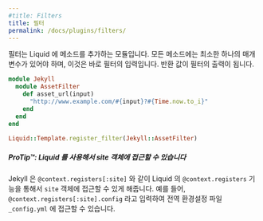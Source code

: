 ```yaml
---
#title: Filters
title: 필터
permalink: /docs/plugins/filters/
---
```


<!--
Filters are modules that export their methods to liquid.
All methods will have to take at least one parameter which represents the input
of the filter. The return value will be the output of the filter.
-->
필터는 Liquid 에 메소드를 추가하는 모듈입니다.
모든 메소드에는 최소한 하나의 매개변수가 있어야 하며, 이것은 바로 필터의
입력입니다. 반환 값이 필터의 출력이 됩니다.

```ruby
module Jekyll
  module AssetFilter
    def asset_url(input)
      "http://www.example.com/#{input}?#{Time.now.to_i}"
    end
  end
end

Liquid::Template.register_filter(Jekyll::AssetFilter)
```

<div class="note">
<!--
  <h5>ProTip™: Access the site object using Liquid</h5>
  <p>
    Jekyll lets you access the <code>site</code> object through the
    <code>@context.registers</code> feature of Liquid at <code>@context.registers[:site]</code>. For example, you can
    access the global configuration file <code>_config.yml</code> using
    <code>@context.registers[:site].config</code>.
  </p>
-->
  <h5>ProTip™: Liquid 를 사용해서 site 객체에 접근할 수 있습니다</h5>
  <p>
    Jekyll 은 <code>@context.registers[:site]</code> 와 같이 Liquid 의
    <code>@context.registers</code> 기능을 통해서 <code>site</code> 객체에 접근할
    수 있게 해줍니다. 예를 들어, <code>@context.registers[:site].config</code>
    라고 입력하여 전역 환경설정 파일 <code>_config.yml</code> 에 접근할 수 있습니다.
  </p>
</div>
